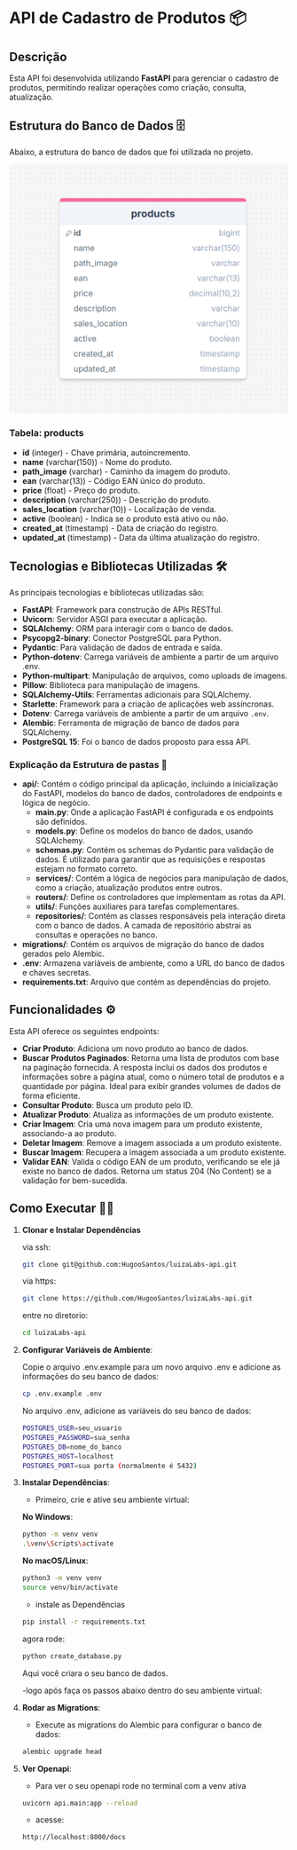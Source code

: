 # API de Cadastro de Produtos 📦

## Descrição

Esta API foi desenvolvida utilizando **FastAPI** para gerenciar o cadastro de produtos, permitindo realizar operações como criação, consulta, atualização.

## Estrutura do Banco de Dados 🗄️

Abaixo, a estrutura do banco de dados que foi utilizada no projeto.

![Estrutura do Banco de Dados](./sql.png)


### Tabela: products

- **id** (integer) - Chave primária, autoincremento.
- **name** (varchar(150)) - Nome do produto.
- **path_image** (varchar) - Caminho da imagem do produto.
- **ean** (varchar(13)) - Código EAN único do produto.
- **price** (float) - Preço do produto.
- **description** (varchar(250)) - Descrição do produto.
- **sales_location** (varchar(10)) - Localização de venda.
- **active** (boolean) - Indica se o produto está ativo ou não.
- **created_at** (timestamp) - Data de criação do registro.
- **updated_at** (timestamp) - Data da última atualização do registro.

## Tecnologias e Bibliotecas Utilizadas 🛠️

As principais tecnologias e bibliotecas utilizadas são:

- **FastAPI**: Framework para construção de APIs RESTful.
- **Uvicorn**: Servidor ASGI para executar a aplicação.
- **SQLAlchemy**: ORM para interagir com o banco de dados.
- **Psycopg2-binary**: Conector PostgreSQL para Python.
- **Pydantic**: Para validação de dados de entrada e saída.
- **Python-dotenv**: Carrega variáveis de ambiente a partir de um arquivo .env.
- **Python-multipart**: Manipulação de arquivos, como uploads de imagens.
- **Pillow**: Biblioteca para manipulação de imagens.
- **SQLAlchemy-Utils**: Ferramentas adicionais para SQLAlchemy.
- **Starlette**: Framework para a criação de aplicações web assíncronas.
- **Dotenv**: Carrega variáveis de ambiente a partir de um arquivo `.env`.
- **Alembic**: Ferramenta de migração de banco de dados para SQLAlchemy.
- **PostgreSQL 15**: Foi o banco de dados proposto para essa API.


### Explicação da Estrutura de pastas 📂

- **api/**: Contém o código principal da aplicação, incluindo a inicialização do FastAPI, modelos do banco de dados, controladores de endpoints e lógica de negócio.
  - **main.py**: Onde a aplicação FastAPI é configurada e os endpoints são definidos.
  - **models.py**: Define os modelos do banco de dados, usando SQLAlchemy.
  - **schemas.py**: Contém os schemas do Pydantic para validação de dados. É utilizado para garantir que as requisições e respostas estejam no formato correto.
  - **services/**: Contém a lógica de negócios para manipulação de dados, como a criação, atualização produtos entre outros.
  - **routers/**: Define os controladores que implementam as rotas da API.
  - **utils/**: Funções auxiliares para tarefas complementares.
  - **repositories/**: Contém as classes responsáveis pela interação direta com o banco de dados. A camada de repositório abstrai as consultas e operações no banco.
- **migrations/**: Contém os arquivos de migração do banco de dados gerados pelo Alembic.
- **.env**: Armazena variáveis de ambiente, como a URL do banco de dados e chaves secretas.  
- **requirements.txt**: Arquivo que contém as dependências do projeto.

## Funcionalidades ⚙️

Esta API oferece os seguintes endpoints:

- **Criar Produto**: Adiciona um novo produto ao banco de dados.
- **Buscar Produtos Paginados**: Retorna uma lista de produtos com base na paginação fornecida. A resposta inclui os dados dos produtos e informações sobre a página atual, como o número total de produtos e a quantidade por página. Ideal para exibir grandes volumes de dados de forma eficiente.
- **Consultar Produto**: Busca um produto pelo ID.
- **Atualizar Produto**: Atualiza as informações de um produto existente.
- **Criar Imagem**: Cria uma nova imagem para um produto existente, associando-a ao produto.
- **Deletar Imagem**: Remove a imagem associada a um produto existente.
- **Buscar Imagem**: Recupera a imagem associada a um produto existente.
- **Validar EAN**: Valida o código EAN de um produto, verificando se ele já existe no banco de dados. Retorna um status 204 (No Content) se a validação for bem-sucedida.

## Como Executar 🏃‍♂️
    
1. **Clonar e Instalar Dependências**
    
    via ssh:
    ```bash
    git clone git@github.com:HugooSantos/luizaLabs-api.git
    ```
    via https:

    ```bash
    git clone https://github.com/HugooSantos/luizaLabs-api.git
    ```
    
    entre no diretorio:

    ```bash
    cd luizaLabs-api
    ```

2. **Configurar Variáveis de Ambiente**: 

   Copie o arquivo .env.example para um novo arquivo .env e adicione as informações do seu banco de dados:
   ```bash
   cp .env.example .env
   ```

   No arquivo .env, adicione as variáveis do seu banco de dados:
   ```bash
   POSTGRES_USER=seu_usuario
   POSTGRES_PASSWORD=sua_senha
   POSTGRES_DB=nome_do_banco
   POSTGRES_HOST=localhost
   POSTGRES_PORT=sua porta (normalmente é 5432) 
   ```

3. **Instalar Dependências**:

   - Primeiro, crie e ative seu ambiente virtual:

    **No Windows**:
    ```bash
    python -m venv venv
    .\venv\Scripts\activate
    ```
    **No macOS/Linux**:
    ```bash
    python3 -m venv venv
    source venv/bin/activate
    ```
    - instale as Dependências

    ```bash
    pip install -r requirements.txt
    ```

    agora rode: 
    ```bash
    python create_database.py
    ```
    
    Aqui você criara o seu banco de dados.

    -logo após faça os passos abaixo dentro do seu ambiente virtual:
  
4. **Rodar as Migrations**: 
   - Execute as migrations do Alembic para configurar o banco de dados:

   ```bash 
   alembic upgrade head
   ```

5. **Ver Openapi**: 
    
   - Para ver o seu openapi rode no terminal com a venv ativa

    ```bash 
    uvicorn api.main:app --reload
    ```
   - acesse:

    ```bash 
    http://localhost:8000/docs
    ```
